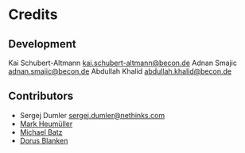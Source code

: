# Credits

## Development
Kai Schubert-Altmann [kai.schubert-altmann@becon.de](kai.schubert-altmann@becon.de)
Adnan Smajic [adnan.smajic@becon.de](adnan.smajic@becon.de)
Abdullah Khalid [abdullah.khalid@becon.de](abdullah.khalid@becon.de)

## Contributors
* Sergej Dumler [sergej.dumler@nethinks.com](sergej.dumler@nethinks.com)
* [Mark Heumüller](https://github.com/markheumueller)
* [Michael Batz](https://github.com/michael-batz)
* [Dorus Blanken](https://github.com/doblanken)
